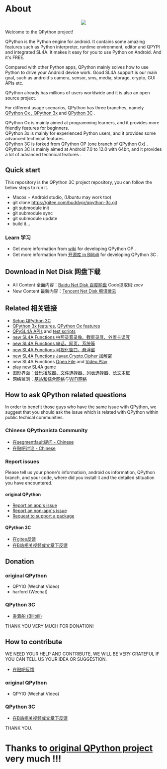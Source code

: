 # About

<p align="center"><a href="https://gitee.com/buddygr/qpython-3c/raw/master/qpython/src/main/res/drawable-xxhdpi/ic_launcher.png" target="_blank"><img src="https://gitee.com/buddygr/qpython-3c/raw/master/qpython/src/main/res/drawable-xxhdpi/ic_launcher.png"></a></p>

Welcome to the QPython project!

QPython is the Python engine for android. It contains some amazing features such as Python interpreter, runtime environment, editor and QPYPI and integrated SL4A. It makes it easy for you to use Python on Android. And it's FREE.

Compared with other Python apps, QPython mainly solves how to use Python to drive your Android device work. Good SL4A support is our main goal, such as android's camera, sensor, sms, media, storage, crypto, GUI APIs etc.

QPython already has millions of users worldwide and it is also an open source project.

For different usage scenarios, QPython has three branches, namely [QPython Ox , QPython 3x](https://github.com/qpython-android/qpython) and [QPython 3C](https://gitee.com/buddygr/qpython-3c) .

QPython Ox is mainly aimed at programming learners, and it provides more friendly features for beginners.  
QPython 3x is mainly for experienced Python users, and it provides some advanced technical features.  
QPython 3C is forked from QPython OP (one branch of QPython Ox) . QPython 3C is mainly aimed at Android 7.0 to 12.0 with 64bit, and it provides a lot of advanced technical features .

## Quick start

This repository is the QPython 3C project repository, you can follow the below steps to run it.

- Macos + Android studio, (Ubuntu may work too)
- git clone https://gitee.com/buddygr/qpython-3c.git
- git submodule init
- git submodule sync
- git submodule update
- build it...

### Learn 学习
- Get more information from [wiki](https://github.com/qpython-android/qpython/wiki) for developing QPython OP .
- Get more information from [开源库 in Bilibili](https://www.bilibili.com/read/readlist/rl321663) for developing QPython 3C .

## Download in Net Disk 网盘下载
- All Content 全面内容：[Baidu Net Disk 百度网盘](https://pan.baidu.com/s/1zT1NGtYTe55m6bSRWlePRg) Code提取码:zxcv
- New Content 最新内容：[Tencent Net Disk 腾讯微云](https://share.weiyun.com/Nz85QWKA)

## Related 相关链接

- [Setup QPython 3C](https://www.bilibili.com/read/cv13322251)
- [QPython 3x features](https://github.com/qpython-android/qpython.org/blob/master/qpython-docs/source/en/qpython_3x_featues.rst), [QPython Ox features](https://github.com/qpython-android/qpython.org/blob/master/qpython-docs/source/en/qpython_ox_featues.rst)
- [QPySL4A APIs](https://github.com/qpython-android/qpysl4a/blob/master/doc/en/APIs.rst) and [test scripts](https://github.com/qpython-android/qpysl4a/issues/1)
- [new SL4A Functions 拍照录音录像、截屏录屏、外置卡读写](https://www.bilibili.com/read/cv13418026)
- [new SL4A Functions 电话、网页、系统等](https://www.bilibili.com/read/cv11197543)
- [new SL4A Functions 可视化窗口、悬浮窗](https://www.bilibili.com/read/cv16138580)
- [new SL4A Functions Javax.Crypto.Cipher 加解密](https://www.bilibili.com/read/cv11108237)
- new SL4A Functions [Open File](https://www.bilibili.com/read/cv11037013) and [Video Play](https://www.bilibili.com/BV1xK4y1D7eV)
- [play new SL4A game](https://www.bilibili.com/read/cv15206348)
- 图形界面：[音乐播放器、文件选择器、列表选择器](https://www.bilibili.com/BV1Pz4y1C7ds)、[长文本框](https://www.bilibili.com/BV1d7411R7ic)
- 网络监测：[基站和综合网络](https://www.bilibili.com/read/cv16061380)与[WiFi网络](https://www.bilibili.com/read/cv13278468)

## How to ask QPython related questions
In order to benefit those guys who have the same issue with QPython, we suggest that you should ask the issue which is related with QPython within public techical communities.

### Chinese QPythonista Community

- [在segmentfault提问 - Chinese](https://segmentfault.com/t/qpython)
- [在贴吧讨论 - Chinese](https://tieba.baidu.com/f?ie=utf-8&kw=qpython)

### Report issues

Please tell us your phone's informatioin, android os information, QPython branch, and your code, where did you install it and the detailed stituation you have encountered.

#### original QPython
- [Report an app's issue](https://github.com/qpython-android/qpython/issues)
- [Report an non-app's issue](https://github.com/qpython-android/qpython.org/issues)
- [Request to support a package](https://github.com/qpython-android/qpypi/issues)
#### QPython 3C
- [在gitee反馈](https://gitee.com/buddygr/qpython-3c/issues)
- [在B站相关视频或文章下反馈](https://www.bilibili.com/read/readlist/rl321663)

## Donation

### original QPython
- QPYIO (Wechat Video)
- harford (Wechat)
### QPython 3C
- [乘着船 (Bilibili)](https://space.bilibili.com/9185070)

THANK YOU VERY MUCH FOR DONATION!

## How to contribute
WE NEED YOUR HELP AND CONTRIBUTE, WE WILL BE VERY GRATEFUL IF YOU CAN TELL US YOUR IDEA OR SUGGESTION.

- [在贴吧反馈](https://tieba.baidu.com/f?ie=utf-8&kw=qpython)
### original QPython
- QPYIO (Wechat Video)
### QPython 3C
- [在B站相关视频或文章下反馈](https://www.bilibili.com/read/readlist/rl321663)

THANK YOU.

# Thanks to [original QPython project](https://github.com/qpython-android) very much !!!